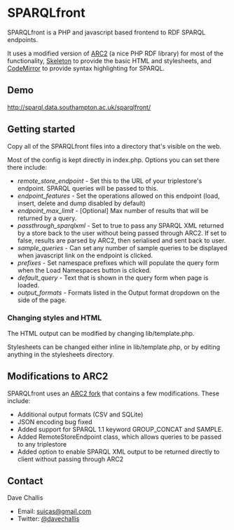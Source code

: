 # SPARQLfront #
SPARQLfront is a PHP and javascript based frontend to RDF SPARQL endpoints.

It uses a modified version of [ARC2][1] (a nice PHP RDF library) for most of
the functionality, [Skeleton][2] to provide the basic HTML and stylesheets, and
[CodeMirror][3] to provide syntax highlighting for SPARQL.

## Demo ##
<http://sparql.data.southampton.ac.uk/sparqlfront/>

## Getting started ##
Copy all of the SPARQLfront files into a directory that's visible on the web.

Most of the config is kept directly in index.php.  Options you can set there
there include:

* *remote_store_endpoint* - Set this to the URL of your triplestore's endpoint.
  SPARQL queries will be passed to this.
* *endpoint_features* - Set the operations allowed on this endpoint (load,
  insert, delete and dump disabled by default)
* *endpoint_max_limit* - [Optional] Max number of results that will be returned
  by a query.
* *passthrough_sparqlxml* - Set to true to pass any SPARQL XML returned by a
  store back to the user without being passed through ARC2.  If set to false,
  results are parsed by ARC2, then serialised and sent back to user.
* *sample_queries* - Can set any number of sample queries to be displayed when
  javascript link on the endpoint is clicked.
* *prefixes* - Set namespace prefixes which will populate the query form when
  the Load Namespaces button is clicked.
* *default_query* - Text that is shown in the query form when page is loaded.
* *output_formats* - Formats listed in the Output format dropdown on the side
  of the page.

### Changing styles and HTML ###
The HTML output can be modified by changing lib/template.php.

Stylesheets can be changed either inline in lib/template.php, or by editing
anything in the stylesheets directory.

## Modifications to ARC2 ##
SPARQLfront uses an [ARC2 fork][4] that contains a few modifications. These
include:

* Additional output formats (CSV and SQLite)
* JSON encoding bug fixed
* Added support for SPARQL 1.1 keyword GROUP\_CONCAT and SAMPLE.
* Added RemoteStoreEndpoint class, which allows queries to be passed to any
  triplestore
* Added option to enable SPARQL XML output to be returned directly to client
  without passing through ARC2

## Contact ##
Dave Challis

* Email: <suicas@gmail.com>
* Twitter: [@davechallis](https://twitter.com/#!/davechallis)

[1]: https://github.com/semsol/arc2/wiki
[2]: http://www.getskeleton.com/
[3]: http://codemirror.net/
[4]: https://github.com/davechallis/arc2
